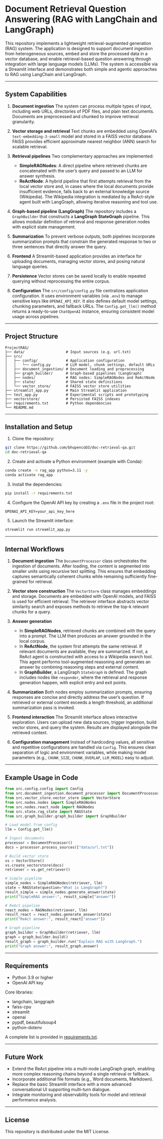# Document Retrieval Question Answering (RAG with LangChain and LangGraph)

This repository implements a lightweight retrieval-augmented generation (RAG) system. The application is designed to support document ingestion from heterogeneous sources, embed and store the processed data in a vector database, and enable retrieval-based question answering through integration with large language models (LLMs). The system is accessible via a Streamlit interface and demonstrates both simple and agentic approaches to RAG using LangChain and LangGraph.

---

## System Capabilities

1. **Document ingestion**
   The system can process multiple types of input, including web URLs, directories of PDF files, and plain text documents. Documents are preprocessed and chunked to improve retrieval granularity.

2. **Vector storage and retrieval**
   Text chunks are embedded using OpenAI’s `text-embedding-3-small` model and stored in a FAISS vector database. FAISS provides efficient approximate nearest neighbor (ANN) search for scalable retrieval.

3. **Retrieval pipelines**
   Two complementary approaches are implemented:

   * **SimpleRAGNodes**: A direct pipeline where retrieved chunks are concatenated with the user’s query and passed to an LLM for answer synthesis.
   * **ReActNode**: A hybrid pipeline that first attempts retrieval from the local vector store and, in cases where the local documents provide insufficient evidence, falls back to an external knowledge source (Wikipedia). The Wikipedia integration is mediated by a ReAct-style agent built with LangGraph, allowing iterative reasoning and tool use.

4. **Graph-based pipeline (LangGraph)**
   The repository includes a `GraphBuilder` that constructs a **LangGraph StateGraph** pipeline. This allows modular definition of retrieval and response generation nodes with explicit state management.

5. **Summarization**
   To prevent verbose outputs, both pipelines incorporate summarization prompts that constrain the generated response to two or three sentences that directly answer the query.

6. **Frontend**
   A Streamlit-based application provides an interface for uploading documents, managing vector stores, and posing natural language queries.

7. **Persistence**
   Vector stores can be saved locally to enable repeated querying without reprocessing the entire corpus.

8. **Configuration**
   The `src/config/config.py` file centralizes application configuration. It uses environment variables (via `.env`) to manage sensitive keys like `OPENAI_API_KEY`. It also defines default model settings, chunking parameters, and fallback URLs. The `Config.get_llm()` method returns a ready-to-use `ChatOpenAI` instance, ensuring consistent model usage across pipelines.

---

## Project Structure

```
ProjectRAG/
├── data/                   # Input sources (e.g. url.txt)
├── src/
│   ├── config/             # Application configuration
│   │   └── config.py       # LLM model, chunk settings, default URLs
│   ├── document_ingestion/ # Document loading and preprocessing
│   ├── graph_builder/      # Graph-based pipelines (LangGraph)
│   ├── nodes/              # RAG nodes: SimpleRAGNodes and ReActNode
│   ├── state/              # Shared state definitions
│   └── vector_store/       # FAISS vector store utilities
├── streamlit_app.py        # Main Streamlit application
├── test_app.py             # Experimental scripts and prototyping
├── vectorstore/            # Persisted FAISS indexes
├── requirements.txt        # Python dependencies
└── README.md
```

---

## Installation and Setup

1. Clone the repository:

```bash
git clone https://github.com/bhupencoD3/doc-retrieval-qa.git
cd doc-retrieval-qa
```

2. Create and activate a Python environment (example with Conda):

```bash
conda create -n rag_app python=3.11 -y
conda activate rag_app
```

3. Install the dependencies:

```bash
pip install -r requirements.txt
```

4. Configure the OpenAI API key by creating a `.env` file in the project root:

```
OPENAI_API_KEY=your_api_key_here
```

5. Launch the Streamlit interface:

```bash
streamlit run streamlit_app.py
```

---

## Internal Workflows

1. **Document ingestion**
   The `DocumentProcessor` class orchestrates the ingestion of documents. After loading, the content is segmented into smaller units using recursive text splitting. This ensures that embedding captures semantically coherent chunks while remaining sufficiently fine-grained for retrieval.

2. **Vector store construction**
   The `VectorStore` class manages embeddings and storage. Documents are embedded with OpenAI models, and FAISS is used for efficient retrieval. The retriever interface abstracts vector similarity search and exposes methods to retrieve the top-k relevant chunks for a query.

3. **Answer generation**

   * In **SimpleRAGNodes**, retrieved chunks are combined with the query into a prompt. The LLM then produces an answer grounded in the local corpus.
   * In **ReActNode**, the system first attempts the same retrieval. If relevant documents are available, they are summarized. If not, a ReAct agent is constructed with access to a Wikipedia search tool. This agent performs tool-augmented reasoning and generates an answer by combining reasoning steps and external content.
   * In **GraphBuilder**, a LangGraph `StateGraph` is defined. The graph includes nodes like `responder`, where the retrieval and response generation happen, with explicit entry and exit points.

4. **Summarization**
   Both nodes employ summarization prompts, ensuring responses are concise and directly address the user’s question. If retrieved or external content exceeds a length threshold, an additional summarization pass is invoked.

5. **Frontend interaction**
   The Streamlit interface allows interactive exploration. Users can upload new data sources, trigger ingestion, build vector stores, and query the system. Results are displayed alongside the retrieved context.

6. **Configuration management**
   Instead of hardcoding values, all sensitive and repetitive configurations are handled via `Config`. This ensures clean separation of logic and environment variables, while making model parameters (e.g., `CHUNK_SIZE`, `CHUNK_OVERLAP`, `LLM_MODEL`) easy to adjust.

---

## Example Usage in Code

```python
from src.config.config import Config
from src.document_ingestion.document_processor import DocumentProcessor
from src.vector_store.vector_store import VectorStore
from src.nodes.nodes import SimpleRAGNodes
from src.nodes.react_node import RAGNodes
from src.state.rag_state import RAGState
from src.graph_builder.graph_builder import GraphBuilder

# Load model from config
llm = Config.get_llm()

# Ingest documents
processor = DocumentProcessor()
docs = processor.process_sources(["data/url.txt"])

# Build vector store
vs = VectorStore()
vs.create_vectorstore(docs)
retriever = vs.get_retriever()

# Simple pipeline
simple_nodes = SimpleRAGNodes(retriever, llm)
state = RAGState(question="What is LangGraph?")
result_simple = simple_nodes.generate_answer(state)
print("SimpleRAG answer:", result_simple["answer"])

# ReAct pipeline
react_nodes = RAGNodes(retriever, llm)
result_react = react_nodes.generate_answer(state)
print("ReAct answer:", result_react["answer"])

# Graph pipeline
graph_builder = GraphBuilder(retriever, llm)
graph = graph_builder.build()
result_graph = graph_builder.run("Explain RAG with LangGraph.")
print("Graph answer:", result_graph.answer)
```

---

## Requirements

* Python 3.9 or higher
* OpenAI API key

Core libraries:

* langchain, langgraph
* faiss-cpu
* streamlit
* openai
* pypdf, beautifulsoup4
* python-dotenv

A complete list is provided in [requirements.txt](requirements.txt).

---

## Future Work

* Extend the ReAct pipeline into a multi-node LangGraph graph, enabling more complex reasoning chains beyond a single retrieval or fallback.
* Incorporate additional file formats (e.g., Word documents, Markdown).
* Replace the basic Streamlit interface with a more advanced conversational UI supporting multi-turn dialogue.
* Integrate monitoring and observability tools for model and retrieval performance analysis.

---

## License

This repository is distributed under the MIT License.

